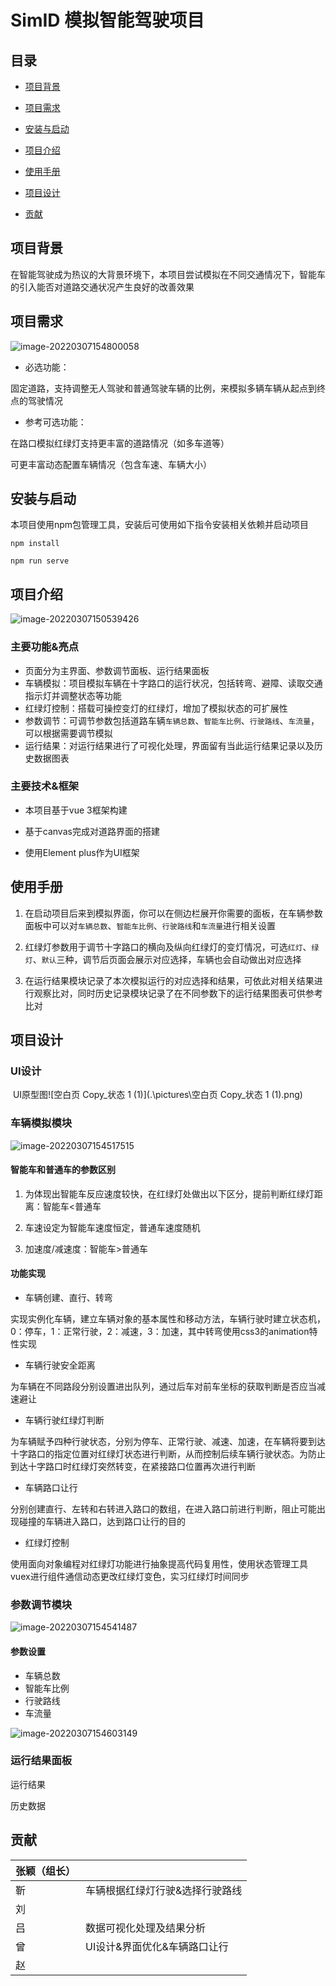 
# SimID 模拟智能驾驶项目
## 目录

- [项目背景](#项目背景)

- [项目需求](#项目需求)

- [安装与启动](#安装与启动)

- [项目介绍](#项目介绍)

- [使用手册](#使用手册)

- [项目设计](#项目设计)

- [贡献](#贡献)

  

## 项目背景
在智能驾驶成为热议的大背景环境下，本项目尝试模拟在不同交通情况下，智能车的引入能否对道路交通状况产生良好的改善效果



## 项目需求

![image-20220307154800058](.\pictures\image-20220307154800058.png)

- 必选功能： 

固定道路，支持调整无人驾驶和普通驾驶车辆的比例，来模拟多辆车辆从起点到终点的驾驶情况

- 参考可选功能： 

在路口模拟红绿灯支持更丰富的道路情况（如多车道等） 

可更丰富动态配置车辆情况（包含车速、车辆大小）



## 安装与启动

本项目使用npm包管理工具，安装后可使用如下指令安装相关依赖并启动项目

```shell
npm install
```

```shell
npm run serve
```




## 项目介绍

![image-20220307150539426](.\pictures\image-20220307150539426.png)

### 	主要功能&亮点

- 页面分为主界面、参数调节面板、运行结果面板
- 车辆模拟：项目模拟车辆在十字路口的运行状况，包括转弯、避障、读取交通指示灯并调整状态等功能
- 红绿灯控制：搭载可操控变灯的红绿灯，增加了模拟状态的可扩展性
- 参数调节：可调节参数包括道路车辆`车辆总数`、`智能车比例`、`行驶路线`、`车流量`，可以根据需要调节模拟
- 运行结果：对运行结果进行了可视化处理，界面留有当此运行结果记录以及历史数据图表

### 	主要技术&框架

- 本项目基于vue 3框架构建

- 基于canvas完成对道路界面的搭建

- 使用Element plus作为UI框架

  

## 使用手册

  1. 在启动项目后来到模拟界面，你可以在侧边栏展开你需要的面板，在车辆参数面板中可以对`车辆总数`、`智能车比例`、`行驶路线`和`车流量`进行相关设置

  2. 红绿灯参数用于调节十字路口的横向及纵向红绿灯的变灯情况，可选`红灯`、`绿灯`、`默认`三种，调节后页面会展示对应选择，车辆也会自动做出对应选择

  3. 在运行结果模块记录了本次模拟运行的对应选择和结果，可依此对相关结果进行观察比对，同时历史记录模块记录了在不同参数下的运行结果图表可供参考比对

     

## 项目设计

### UI设计

​	UI原型图![空白页 Copy_状态 1 (1)](.\pictures\空白页 Copy_状态 1 (1).png)





### 车辆模拟模块

![image-20220307154517515](.\pictures\image-20220307154517515.png)

#### **智能车和普通车的参数区别**

1. 为体现出智能车反应速度较快，在红绿灯处做出以下区分，提前判断红绿灯距离：智能车<普通车

2. 车速设定为智能车速度恒定，普通车速度随机

3. 加速度/减速度：智能车>普通车

   

#### 功能实现

- 车辆创建、直行、转弯

实现实例化车辆，建立车辆对象的基本属性和移动方法，车辆行驶时建立状态机，0：停车，1：正常行驶，2：减速，3：加速，其中转弯使用css3的animation特性实现

- 车辆行驶安全距离

为车辆在不同路段分别设置进出队列，通过后车对前车坐标的获取判断是否应当减速避让  

- 车辆行驶红绿灯判断

为车辆赋予四种行驶状态，分别为停车、正常行驶、减速、加速，在车辆将要到达十字路口的指定位置对红绿灯状态进行判断，从而控制后续车辆行驶状态。为防止到达十字路口时红绿灯突然转变，在紧接路口位置再次进行判断

- 车辆路口让行

分别创建直行、左转和右转进入路口的数组，在进入路口前进行判断，阻止可能出现碰撞的车辆进入路口，达到路口让行的目的

- 红绿灯控制

使用面向对象编程对红绿灯功能进行抽象提高代码复用性，使用状态管理工具vuex进行组件通信动态更改红绿灯变色，实习红绿灯时间同步



### 参数调节模块

![image-20220307154541487](.\pictures\image-20220307154541487.png)

#### 参数设置

- 车辆总数
- 智能车比例
- 行驶路线
- 车流量



![image-20220307154603149](.\pictures\image-20220307154603149.png)

### 运行结果面板

运行结果

历史数据



## 贡献

| 张颖（组长） |                              |
| ------------ | ---------------------------- |
| 靳           |车辆根据红绿灯行驶&选择行驶路线                       |
| 刘           |                              |
| 吕           | 数据可视化处理及结果分析       |
| 曾           | UI设计&界面优化&车辆路口让行   |
| 赵           |                              |

